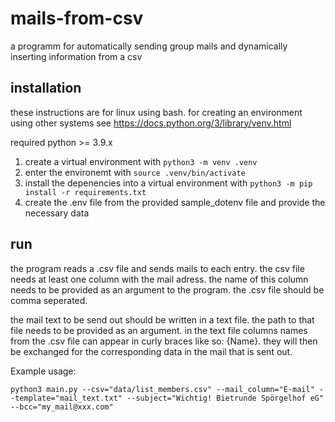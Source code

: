 # mails-from-csv

a programm for automatically sending group mails and dynamically inserting information from a csv

## installation

these instructions are for linux using bash. for creating an environment using other systems see https://docs.python.org/3/library/venv.html

required python >= 3.9.x

1. create a virtual environment with `python3 -m venv .venv`
2. enter the environemt with `source .venv/bin/activate`
3. install the depenencies into a virtual environment with `python3 -m pip install -r requirements.txt`
4. create the .env file from the provided sample_dotenv file and provide the necessary data

## run

the program reads a .csv file and sends mails to each entry. the csv file needs at least one column with the mail adress. the name of this column needs to be provided as an argument to the program. the .csv file should be comma seperated.

the mail text to be send out should be written in a text file. the path to that file needs to be provided as an argument. in the text file columns names from the .csv file can appear in curly braces like so: {Name}. they will then be exchanged for the corresponding data in the mail that is sent out.

Example usage:

`python3 main.py --csv="data/list_members.csv" --mail_column="E-mail" --template="mail_text.txt" --subject="Wichtig! Bietrunde Spörgelhof eG" --bcc="my_mail@xxx.com"`